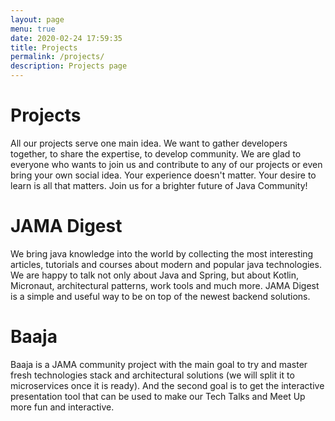 ```yaml
---
layout: page
menu: true
date: 2020-02-24 17:59:35
title: Projects
permalink: /projects/
description: Projects page
---
```

# Projects

All our projects serve one main idea. We want to gather developers together, to share the expertise, to develop community. We are glad to everyone who wants to join us and contribute to any of our projects or even bring your own social idea. Your experience doesn't matter. Your desire to learn is all that matters. Join us for a brighter future of Java Community!

# **JAMA Digest** 

We bring java knowledge into the world by collecting the most interesting articles, tutorials and courses about modern and popular java technologies. We are happy to talk not only about Java and Spring, but about Kotlin, Micronaut, architectural patterns, work tools and much more. JAMA Digest is a simple and useful way to be on top of the newest backend solutions.

# Baaja 

Baaja is a JAMA community project with the main goal to try and master fresh technologies stack and architectural solutions (we will split it to microservices once it is ready). And the second goal is to get the interactive presentation tool that can be used to make our Tech Talks and Meet Up more fun and interactive.
